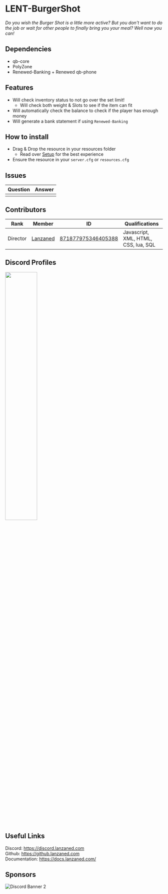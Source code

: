 # LENT-BurgerShot
*Do you wish the Burger Shot is a little more active? But you don't want to do the job or wait for other people to finally bring you your meal? Well now you can!*

## Dependencies
- qb-core
- PolyZone
- Renewed-Banking + Renewed qb-phone

## Features
- Will check inventory status to not go over the set limit!
    - Will check both weight & Slots to see if the item can fit
- Will automatically check the balance to check if the player has enough money
- Will generate a bank statement if using `Renewed-Banking`

## How to install
- Drag & Drop the resource in your resources folder
    - Read over [Setup](./setup.md) for the best experience
- Ensure the resource in your `server.cfg` or `resources.cfg`

## Issues
|  Question |  Answer |
|----       |----     |
|           |         |

## Contributors
|  Rank       |  Member       | ID                 | Qualifications                       |
|----         |----           |----                |----                                  |
| Director    | [Lanzaned](https://discordapp.com/users/871877975346405388) | [871877975346405388](https://discordapp.com/users/871877975346405388) | Javascript, XML, HTML, CSS, lua, SQL |

## Discord Profiles
<div allign="center">

<a href="https://discordapp.com/users/871877975346405388"><img width="45%" src="https://discord.c99.nl/widget/theme-3/871877975346405388.png"/></a>

</div>

## Useful Links 
Discord: https://discord.lanzaned.com<br>
Github: https://github.lanzaned.com<br>
Documentation: https://docs.lanzaned.com/

## Sponsors
<img src="https://discordapp.com/api/guilds/973137642885644338/widget.png?style=banner2" alt="Discord Banner 2"/>